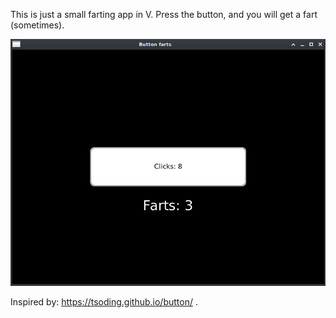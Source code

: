This is just a small farting app in V.
Press the button, and you will get a fart (sometimes).

![Screenshot](/screenshot.png?raw=true "App Screenshot")

Inspired by: https://tsoding.github.io/button/ .
